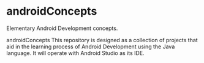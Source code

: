 # androidConcepts
Elementary Android Development concepts. 

androidConcepts
This repository is designed as a collection of projects that aid in the learning process of Android Development
using the Java language. It will operate with Android Studio as its IDE.

